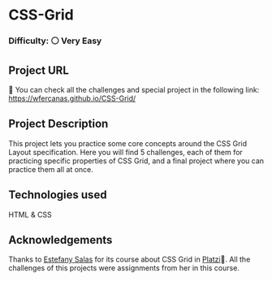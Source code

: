 # CSS-Grid

### Difficulty: ⚪ Very Easy

## Project URL

🚀 You can check all the challenges and special project in the following link: https://wfercanas.github.io/CSS-Grid/

## Project Description

This project lets you practice some core concepts around the CSS Grid Layout specification. Here you will find 5 challenges, each of them for practicing specific properties of CSS Grid, and a final project where you can practice them all at once.

## Technologies used

HTML & CSS

## Acknowledgements

Thanks to [Estefany Salas](https://twitter.com/EstefanyCss) for its course about CSS Grid in [Platzi](https://twitter.com/platzi)💚. All the challenges of this projects were assignments from her in this course.
